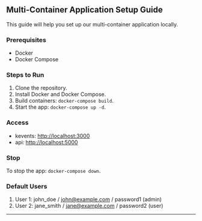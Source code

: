 ## Multi-Container Application Setup Guide

This guide will help you set up our multi-container application locally.

### Prerequisites
- Docker
- Docker Compose

### Steps to Run
1. Clone the repository.
2. Install Docker and Docker Compose.
3. Build containers: `docker-compose build`.
4. Start the app: `docker-compose up -d`.

### Access
- kevents: [http://localhost:3000](http://localhost:3000)
- api: [http://localhost:5000](http://localhost:5000)

### Stop
To stop the app: `docker-compose down`.

### Default Users
1. User 1: john_doe / john@example.com / password1 (admin)
2. User 2: jane_smith / jane@example.com / password2 (user)

---
